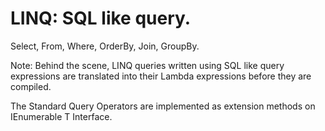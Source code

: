# LINQ: SQL like query.

Select, From, Where, OrderBy, Join, GroupBy.

Note: Behind the scene, LINQ queries written using SQL like query expressions are translated into their Lambda expressions before they are compiled. 

The Standard Query Operators are implemented as extension methods on IEnumerable T Interface. 
